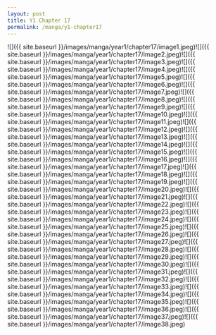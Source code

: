 ```yaml
---
layout: post
title: Y1 Chapter 17
permalink: /manga/y1-chapter17
---
```


![]({{ site.baseurl }}/images/manga/year1/chapter17/image1.jpeg)![]({{ site.baseurl }}/images/manga/year1/chapter17/image2.jpeg)![]({{ site.baseurl }}/images/manga/year1/chapter17/image3.jpeg)![]({{ site.baseurl }}/images/manga/year1/chapter17/image4.jpeg)![]({{ site.baseurl }}/images/manga/year1/chapter17/image5.jpeg)![]({{ site.baseurl }}/images/manga/year1/chapter17/image6.jpeg)![]({{ site.baseurl }}/images/manga/year1/chapter17/image7.jpeg)![]({{ site.baseurl }}/images/manga/year1/chapter17/image8.jpeg)![]({{ site.baseurl }}/images/manga/year1/chapter17/image9.jpeg)![]({{ site.baseurl }}/images/manga/year1/chapter17/image10.jpeg)![]({{ site.baseurl }}/images/manga/year1/chapter17/image11.jpeg)![]({{ site.baseurl }}/images/manga/year1/chapter17/image12.jpeg)![]({{ site.baseurl }}/images/manga/year1/chapter17/image13.jpeg)![]({{ site.baseurl }}/images/manga/year1/chapter17/image14.jpeg)![]({{ site.baseurl }}/images/manga/year1/chapter17/image15.jpeg)![]({{ site.baseurl }}/images/manga/year1/chapter17/image16.jpeg)![]({{ site.baseurl }}/images/manga/year1/chapter17/image17.jpeg)![]({{ site.baseurl }}/images/manga/year1/chapter17/image18.jpeg)![]({{ site.baseurl }}/images/manga/year1/chapter17/image19.jpeg)![]({{ site.baseurl }}/images/manga/year1/chapter17/image20.jpeg)![]({{ site.baseurl }}/images/manga/year1/chapter17/image21.jpeg)![]({{ site.baseurl }}/images/manga/year1/chapter17/image22.jpeg)![]({{ site.baseurl }}/images/manga/year1/chapter17/image23.jpeg)![]({{ site.baseurl }}/images/manga/year1/chapter17/image24.jpeg)![]({{ site.baseurl }}/images/manga/year1/chapter17/image25.jpeg)![]({{ site.baseurl }}/images/manga/year1/chapter17/image26.jpeg)![]({{ site.baseurl }}/images/manga/year1/chapter17/image27.jpeg)![]({{ site.baseurl }}/images/manga/year1/chapter17/image28.jpeg)![]({{ site.baseurl }}/images/manga/year1/chapter17/image29.jpeg)![]({{ site.baseurl }}/images/manga/year1/chapter17/image30.jpeg)![]({{ site.baseurl }}/images/manga/year1/chapter17/image31.jpeg)![]({{ site.baseurl }}/images/manga/year1/chapter17/image32.jpeg)![]({{ site.baseurl }}/images/manga/year1/chapter17/image33.jpeg)![]({{ site.baseurl }}/images/manga/year1/chapter17/image34.jpeg)![]({{ site.baseurl }}/images/manga/year1/chapter17/image35.jpeg)![]({{ site.baseurl }}/images/manga/year1/chapter17/image36.jpeg)![]({{ site.baseurl }}/images/manga/year1/chapter17/image37.jpeg)![]({{ site.baseurl }}/images/manga/year1/chapter17/image38.jpeg)
